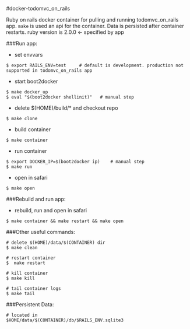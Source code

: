 #docker-todomvc_on_rails

Ruby on rails docker container for pulling and running todomvc_on_rails app. `make` is used an api for the container. Data is persisted after container restarts. ruby version is 2.0.0 <- specified by app

###Run app:

- set envvars

```
$ export RAILS_ENV=test		# default is development. production not supported in todomvc_on_rails app
```

- start boot2docker

```
$ make docker_up
$ eval "$(boot2docker shellinit)"	# manual step
```

- delete $(HOME)/build/* and checkout repo

```
$ make clone
```

- build container

```
$ make container
```

- run container

```
$ export DOCKER_IP=$(boot2docker ip)	# manual step
$ make run
```

- open in safari

```
$ make open
```

###Rebuild and run app:

- rebuild, run and open in safari

```
$ make container && make restart && make open
```


###Other useful commands:

```
# delete $(HOME)/data/$(CONTAINER) dir
$ make clean
	
# restart container
$  make restart
	
# kill container
$ make kill
	
# tail container logs
$ make tail
```

###Persistent Data:

```
# located in 
$HOME/data/$(CONTAINER)/db/$RAILS_ENV.sqlite3
```
